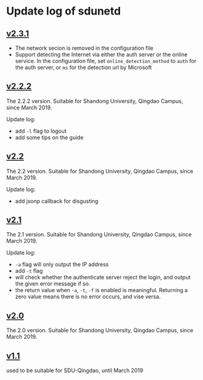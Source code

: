 # Update log of sdunetd

## [v2.3.1](https://github.com/SadPencil/sdunetd/releases/tag/v2.3.1)
- The network secion is removed in the configuration file
- Support detecting the Internet via either the auth server or the online service. In the configuration file, set `online_detection_method` to `auth` for the auth server, or `ms` for the detection url by Microsoft

## [v2.2.2](https://github.com/SadPencil/sdunetd/releases/tag/v2.2.2)

The 2.2.2 version. Suitable for Shandong University, Qingdao Campus, since March 2019.

Update log:

- add `-l` flag to logout
- add some tips on the guide

## [v2.2](https://github.com/SadPencil/sdunetd/releases/tag/v2.2)

The 2.2 version. Suitable for Shandong University, Qingdao Campus, since March 2019.

Update log:

- add jsonp callback for disgusting

## [v2.1](https://github.com/SadPencil/sdunetd/releases/tag/v2.1)

The 2.1 version. Suitable for Shandong University, Qingdao Campus, since March 2019.

Update log:

- `-a` flag will only output the IP address
- add `-t` flag
- will check whether the authenticate server reject the login, and output the given error message if so.
- the return value when `-a`, `-t`, `-f` is enabled is meaningful. Returning a zero value means there is no error occurs, and vise versa.

## [v2.0](https://github.com/SadPencil/sdunetd/releases/tag/v2.0)

The 2.0 version. Suitable for Shandong University, Qingdao Campus, since March 2019.

## [v1.1](https://github.com/SadPencil/sdunetd/releases/tag/v1.1)

used to be suitable for SDU-Qingdao, until March 2019
